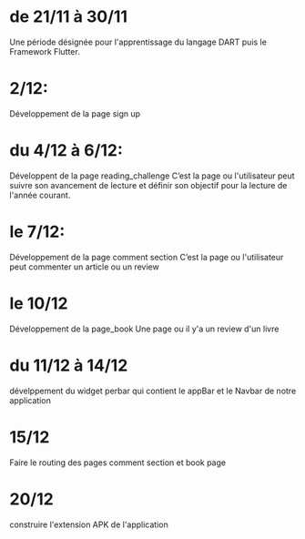 # de 21/11 à 30/11 
Une période désignée pour l'apprentissage du langage DART puis le Framework Flutter.
# 2/12: 
Développement de la page sign up 
# du 4/12 à 6/12:
Développent de la page reading_challenge 
C’est la page ou l'utilisateur peut suivre son avancement de lecture et définir son objectif pour la lecture de l'année courant.
# le 7/12:
Développement de la page comment section 
C’est la page ou l'utilisateur peut commenter un article ou un review 
# le 10/12
Développement de la page_book 
Une page ou il y'a un review d'un livre 
# du 11/12 à 14/12 
dévelppement du widget perbar qui contient le appBar et le Navbar de notre application 
# 15/12 
Faire le routing des pages comment section et book page 
# 20/12
construire  l'extension APK de l'application
